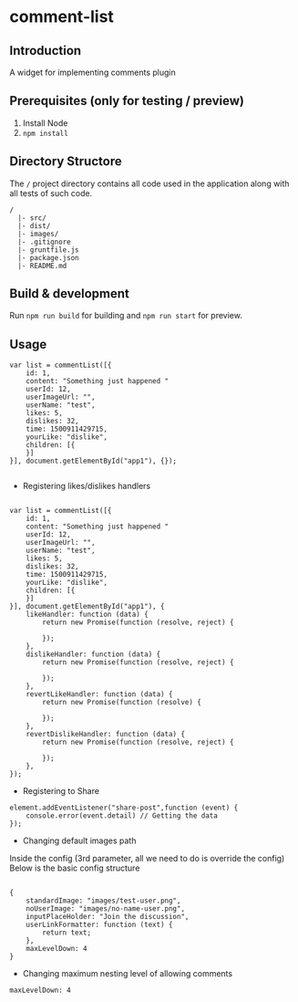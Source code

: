 # comment-list

## Introduction

A widget for implementing comments plugin

## Prerequisites (only for testing / preview)

1. Install Node
2. ```npm install```
 
## Directory Structore

The `/` project directory contains all code used in the application along with all tests of such code.
```
/
  |- src/
  |- dist/
  |- images/
  |- .gitignore
  |- gruntfile.js
  |- package.json
  |- README.md

```

## Build & development

Run `npm run build` for building and `npm run start` for preview.

## Usage
```
var list = commentList([{
    id: 1,
    content: "Something just happened "
    userId: 12,
    userImageUrl: "",
    userName: "test",
    likes: 5,
    dislikes: 32,
    time: 1500911429715,
    yourLike: "dislike",
    children: [{
    }]
}], document.getElementById("app1"), {});
         
```

- Registering likes/dislikes handlers
```

var list = commentList([{
    id: 1,
    content: "Something just happened "
    userId: 12,
    userImageUrl: "",
    userName: "test",
    likes: 5,
    dislikes: 32,
    time: 1500911429715,
    yourLike: "dislike",
    children: [{
    }]
}], document.getElementById("app1"), {
    likeHandler: function (data) {
        return new Promise(function (resolve, reject) {
            
        });
    },
    dislikeHandler: function (data) {
        return new Promise(function (resolve, reject) {
            
        });
    },
    revertLikeHandler: function (data) {
        return new Promise(function (resolve) {
            
        });
    },
    revertDislikeHandler: function (data) {
        return new Promise(function (resolve, reject) {
            
        });
    },
});

```

- Registering to Share

```
element.addEventListener("share-post",function (event) {
    console.error(event.detail) // Getting the data
});
```

- Changing default images path

Inside the config (3rd parameter, all we need to do is override the config)
Below is the basic config structure

```

{
    standardImage: "images/test-user.png",
    noUserImage: "images/no-name-user.png",
    inputPlaceHolder: "Join the discussion",
    userLinkFormatter: function (text) {
        return text;
    },
    maxLevelDown: 4
}

```

- Changing maximum nesting level of allowing comments
```
maxLevelDown: 4
```